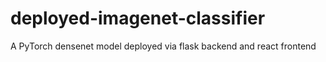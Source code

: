 # deployed-imagenet-classifier
A PyTorch densenet model deployed via flask backend and react frontend
